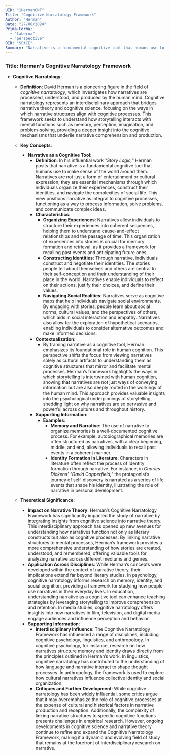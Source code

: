 ```yaml
---
UID: "1HermanCNF"
Title: "Cognitive Narratology Framework"
Author: "Herman"
Date: "27/08/2024"
Prima-Forma:
  - "taberna"
  - "perspective"
DIR: "SPACE"
Summary: "Narrative is a fundamental cognitive tool that humans use to make sense of the world: organize experiences, construct identities, navigate social realties"
---
```


### Title: **Herman's Cognitive Narratology Framework**

- **Cognitive Narratology**:
  - **Definition**: David Herman is a pioneering figure in the field of *cognitive narratology*, which investigates how narratives are processed, understood, and produced by the human mind. Cognitive narratology represents an interdisciplinary approach that bridges narrative theory and cognitive science, focusing on the ways in which narrative structures align with cognitive processes. This framework seeks to understand how storytelling interacts with mental functions such as memory, perception, imagination, and problem-solving, providing a deeper insight into the cognitive mechanisms that underlie narrative comprehension and production.

  - **Key Concepts**:

    - **Narrative as a Cognitive Tool**:
      - **Definition**: In his influential work *"Story Logic,"* Herman posits that narrative is a fundamental cognitive tool that humans use to make sense of the world around them. Narratives are not just a form of entertainment or cultural expression; they are essential mechanisms through which individuals organize their experiences, construct their identities, and navigate the complexities of social life. This view positions narrative as integral to cognitive processes, functioning as a way to process information, solve problems, and communicate complex ideas.
      - **Characteristics**:
        - **Organizing Experiences**: Narratives allow individuals to structure their experiences into coherent sequences, helping them to understand cause-and-effect relationships and the passage of time. This organization of experiences into stories is crucial for memory formation and retrieval, as it provides a framework for recalling past events and anticipating future ones.
        - **Constructing Identities**: Through narrative, individuals construct and negotiate their identities. The stories people tell about themselves and others are central to their self-conception and their understanding of their place in the world. Narratives enable individuals to reflect on their actions, justify their choices, and define their values.
        - **Navigating Social Realities**: Narratives serve as cognitive maps that help individuals navigate social environments. By engaging with stories, people learn about social norms, cultural values, and the perspectives of others, which aids in social interaction and empathy. Narratives also allow for the exploration of hypothetical scenarios, enabling individuals to consider alternative outcomes and make informed decisions.
      - **Contextualization**:
        - By framing narrative as a cognitive tool, Herman emphasizes its foundational role in human cognition. This perspective shifts the focus from viewing narratives solely as cultural artifacts to understanding them as cognitive structures that mirror and facilitate mental processes. Herman’s framework highlights the ways in which storytelling is intertwined with human cognition, showing that narratives are not just ways of conveying information but are also deeply rooted in the workings of the human mind. This approach provides valuable insights into the psychological underpinnings of storytelling, shedding light on why narratives are so pervasive and powerful across cultures and throughout history.
      - **Supporting Information**:
        - **Examples**:
          - **Memory and Narrative**: The use of narrative to organize memories is a well-documented cognitive process. For example, autobiographical memories are often structured as narratives, with a clear beginning, middle, and end, allowing individuals to recall past events in a coherent manner.
          - **Identity Formation in Literature**: Characters in literature often reflect the process of identity formation through narrative. For instance, in *Charles Dickens’* *"David Copperfield,"* the protagonist’s journey of self-discovery is narrated as a series of life events that shape his identity, illustrating the role of narrative in personal development.

  - **Theoretical Significance**:
    - **Impact on Narrative Theory**: Herman’s Cognitive Narratology Framework has significantly impacted the study of narrative by integrating insights from cognitive science into narrative theory. This interdisciplinary approach has opened up new avenues for understanding how narratives function not only as literary constructs but also as cognitive processes. By linking narrative structures to mental processes, Herman’s framework provides a more comprehensive understanding of how stories are created, understood, and remembered, offering valuable tools for analyzing narrative across different mediums and genres.
    - **Application Across Disciplines**: While Herman’s concepts were developed within the context of narrative theory, their implications extend far beyond literary studies. In psychology, cognitive narratology informs research on memory, identity, and social cognition, providing a framework for studying how people use narratives in their everyday lives. In education, understanding narrative as a cognitive tool can enhance teaching strategies by leveraging storytelling to improve comprehension and retention. In media studies, cognitive narratology offers insights into how narratives in film, television, and digital media engage audiences and influence perception and behavior.
    - **Supporting Information**:
      - **Interdisciplinary Influence**: The Cognitive Narratology Framework has influenced a range of disciplines, including cognitive psychology, linguistics, and anthropology. In cognitive psychology, for instance, research on how narratives structure memory and identity draws directly from the principles outlined in Herman’s work. In linguistics, cognitive narratology has contributed to the understanding of how language and narrative interact to shape thought processes. In anthropology, the framework is used to explore how cultural narratives influence collective identity and social organization.
      - **Critiques and Further Development**: While cognitive narratology has been widely influential, some critics argue that it may overemphasize the role of cognitive processes at the expense of cultural and historical factors in narrative production and reception. Additionally, the complexity of linking narrative structures to specific cognitive functions presents challenges in empirical research. However, ongoing developments in cognitive science and narrative theory continue to refine and expand the Cognitive Narratology Framework, making it a dynamic and evolving field of study that remains at the forefront of interdisciplinary research on narrative.
